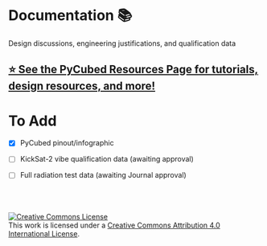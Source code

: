 # Documentation 📚
Design discussions, engineering justifications, and qualification data

## [⭐ See the PyCubed Resources Page for tutorials, design resources, and more!](https://www.notion.so/maholli/All-PyCubed-Resources-8738cab0dd0743239a3cde30c6066452)

# To Add
- [x] PyCubed pinout/infographic
- [ ] KickSat-2 vibe qualification data (awaiting approval) 
- [ ] Full radiation test data (awaiting Journal approval)


<br>
<br>
<br>
<a rel="license" href="http://creativecommons.org/licenses/by/4.0/"><img alt="Creative Commons License" style="border-width:0" src="https://i.creativecommons.org/l/by/4.0/88x31.png" /></a><br />This work is licensed under a <a rel="license" href="http://creativecommons.org/licenses/by/4.0/">Creative Commons Attribution 4.0 International License</a>.
